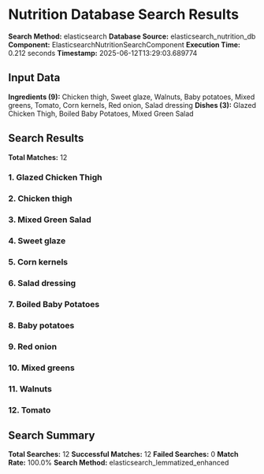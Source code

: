 # Nutrition Database Search Results

**Search Method:** elasticsearch
**Database Source:** elasticsearch_nutrition_db
**Component:** ElasticsearchNutritionSearchComponent
**Execution Time:** 0.212 seconds
**Timestamp:** 2025-06-12T13:29:03.689774

## Input Data
**Ingredients (9):** Chicken thigh, Sweet glaze, Walnuts, Baby potatoes, Mixed greens, Tomato, Corn kernels, Red onion, Salad dressing
**Dishes (3):** Glazed Chicken Thigh, Boiled Baby Potatoes, Mixed Green Salad

## Search Results
**Total Matches:** 12

### 1. Glazed Chicken Thigh

### 2. Chicken thigh

### 3. Mixed Green Salad

### 4. Sweet glaze

### 5. Corn kernels

### 6. Salad dressing

### 7. Boiled Baby Potatoes

### 8. Baby potatoes

### 9. Red onion

### 10. Mixed greens

### 11. Walnuts

### 12. Tomato

## Search Summary
**Total Searches:** 12
**Successful Matches:** 12
**Failed Searches:** 0
**Match Rate:** 100.0%
**Search Method:** elasticsearch_lemmatized_enhanced
